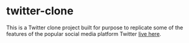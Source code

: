 # twitter-clone
This is a Twitter clone project built for purpose to replicate some of the  features of the popular social media platform Twitter [live here](https://samir984.github.io/twitter-cone/). 
